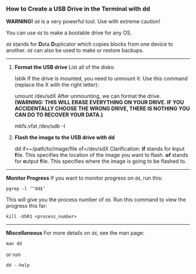 ### How to Create a USB Drive in the Terminal with dd

**WARNING!**
`dd` is a very powerful tool. Use with extreme caution!

You can use `dd` to make a bootable drive for any OS.

`dd` stands for **D**ata **D**uplicator which copies blocks from one device to another. `dd` can also be used to make or restore backups.

---
1. **Format the USB drive**
List all of the disks:

	lsblk
If the drive is mounted, you need to unmount it. Use this command (replace the X with the right letter):

	umount /dev/sdX
After unmounting, we can format the drive. **(WARNING: THIS WILL ERASE EVERYTHING ON YOUR DRIVE. IF YOU ACCIDENTALLY CHOOSE THE WRONG DRIVE, THERE IS NOTHING YOU CAN DO TO RECOVER YOUR DATA.)**

	mkfs.vfat /dev/sdb -I

2. **Flash the image to the USB drive with dd**

	dd if=~/path/to/image/file of=/dev/sdX
Clarification:
**if** stands for **i**nput **f**ile. This specifies the location of the image you want to flash.
**of** stands for **o**utput **f**ile. This specifies where the image is going to be flashed to.

---

**Monitor Progress**
If you want to monitor progress on `dd`, run this:

	pgrep -l ‘^dd$’

This will give you the process number of `dd`. Run this command to view the progress this far:

	kill -USR1 <process_number>

---
**Miscellaneous**
For more details on `dd`, see the man page:

	man dd

or run

	dd --help
